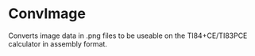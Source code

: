 # ConvImage
Converts image data in .png files to be useable on the TI84+CE/TI83PCE calculator in assembly format.
